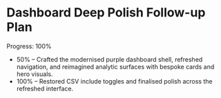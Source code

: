 # Dashboard Deep Polish Follow-up Plan

Progress: 100%
- 50% – Crafted the modernised purple dashboard shell, refreshed navigation, and reimagined analytic surfaces with bespoke cards and hero visuals.
- 100% – Restored CSV include toggles and finalised polish across the refreshed interface.
